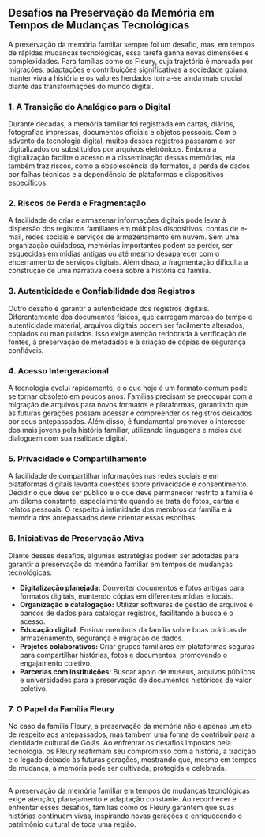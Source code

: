 ## Desafios na Preservação da Memória em Tempos de Mudanças Tecnológicas

A preservação da memória familiar sempre foi um desafio, mas, em tempos de rápidas mudanças tecnológicas, essa tarefa ganha novas dimensões e complexidades. Para famílias como os Fleury, cuja trajetória é marcada por migrações, adaptações e contribuições significativas à sociedade goiana, manter viva a história e os valores herdados torna-se ainda mais crucial diante das transformações do mundo digital.

### 1. **A Transição do Analógico para o Digital**

Durante décadas, a memória familiar foi registrada em cartas, diários, fotografias impressas, documentos oficiais e objetos pessoais. Com o advento da tecnologia digital, muitos desses registros passaram a ser digitalizados ou substituídos por arquivos eletrônicos. Embora a digitalização facilite o acesso e a disseminação dessas memórias, ela também traz riscos, como a obsolescência de formatos, a perda de dados por falhas técnicas e a dependência de plataformas e dispositivos específicos.

### 2. **Riscos de Perda e Fragmentação**

A facilidade de criar e armazenar informações digitais pode levar à dispersão dos registros familiares em múltiplos dispositivos, contas de e-mail, redes sociais e serviços de armazenamento em nuvem. Sem uma organização cuidadosa, memórias importantes podem se perder, ser esquecidas em mídias antigas ou até mesmo desaparecer com o encerramento de serviços digitais. Além disso, a fragmentação dificulta a construção de uma narrativa coesa sobre a história da família.

### 3. **Autenticidade e Confiabilidade dos Registros**

Outro desafio é garantir a autenticidade dos registros digitais. Diferentemente dos documentos físicos, que carregam marcas do tempo e autenticidade material, arquivos digitais podem ser facilmente alterados, copiados ou manipulados. Isso exige atenção redobrada à verificação de fontes, à preservação de metadados e à criação de cópias de segurança confiáveis.

### 4. **Acesso Intergeracional**

A tecnologia evolui rapidamente, e o que hoje é um formato comum pode se tornar obsoleto em poucos anos. Famílias precisam se preocupar com a migração de arquivos para novos formatos e plataformas, garantindo que as futuras gerações possam acessar e compreender os registros deixados por seus antepassados. Além disso, é fundamental promover o interesse dos mais jovens pela história familiar, utilizando linguagens e meios que dialoguem com sua realidade digital.

### 5. **Privacidade e Compartilhamento**

A facilidade de compartilhar informações nas redes sociais e em plataformas digitais levanta questões sobre privacidade e consentimento. Decidir o que deve ser público e o que deve permanecer restrito à família é um dilema constante, especialmente quando se trata de fotos, cartas e relatos pessoais. O respeito à intimidade dos membros da família e à memória dos antepassados deve orientar essas escolhas.

### 6. **Iniciativas de Preservação Ativa**

Diante desses desafios, algumas estratégias podem ser adotadas para garantir a preservação da memória familiar em tempos de mudanças tecnológicas:

- **Digitalização planejada:** Converter documentos e fotos antigas para formatos digitais, mantendo cópias em diferentes mídias e locais.
- **Organização e catalogação:** Utilizar softwares de gestão de arquivos e bancos de dados para catalogar registros, facilitando a busca e o acesso.
- **Educação digital:** Ensinar membros da família sobre boas práticas de armazenamento, segurança e migração de dados.
- **Projetos colaborativos:** Criar grupos familiares em plataformas seguras para compartilhar histórias, fotos e documentos, promovendo o engajamento coletivo.
- **Parcerias com instituições:** Buscar apoio de museus, arquivos públicos e universidades para a preservação de documentos históricos de valor coletivo.

### 7. **O Papel da Família Fleury**

No caso da família Fleury, a preservação da memória não é apenas um ato de respeito aos antepassados, mas também uma forma de contribuir para a identidade cultural de Goiás. Ao enfrentar os desafios impostos pela tecnologia, os Fleury reafirmam seu compromisso com a história, a tradição e o legado deixado às futuras gerações, mostrando que, mesmo em tempos de mudança, a memória pode ser cultivada, protegida e celebrada.

---

A preservação da memória familiar em tempos de mudanças tecnológicas exige atenção, planejamento e adaptação constante. Ao reconhecer e enfrentar esses desafios, famílias como os Fleury garantem que suas histórias continuem vivas, inspirando novas gerações e enriquecendo o patrimônio cultural de toda uma região.